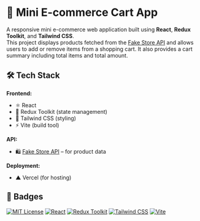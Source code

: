 # 🛒 Mini E-commerce Cart App

A responsive mini e-commerce web application built using **React**, **Redux Toolkit**, and **Tailwind CSS**.  
This project displays products fetched from the [Fake Store API](https://fakestoreapi.com/) and allows users to add or remove items from a shopping cart. It also provides a cart summary including total items and total amount.



## 🛠️ Tech Stack

**Frontend:**  
- ⚛️ React  
- 🧰 Redux Toolkit (state management)  
- 🎨 Tailwind CSS (styling)  
- ⚡ Vite (build tool)

**API:**  
- 🛍️ [Fake Store API](https://fakestoreapi.com/) – for product data

**Deployment:**  
- ▲ Vercel (for hosting)


## 📛 Badges

[![MIT License](https://img.shields.io/badge/License-MIT-green.svg)](https://opensource.org/licenses/MIT)
[![React](https://img.shields.io/badge/React-18.x-blue)](https://reactjs.org/)
[![Redux Toolkit](https://img.shields.io/badge/Redux%20Toolkit-%5Ev1.9-purple)](https://redux-toolkit.js.org/)
[![Tailwind CSS](https://img.shields.io/badge/TailwindCSS-3.x-38b2ac?logo=tailwindcss)](https://tailwindcss.com/)
[![Vite](https://img.shields.io/badge/Vite-React-646cff?logo=vite)](https://vitejs.dev/)
